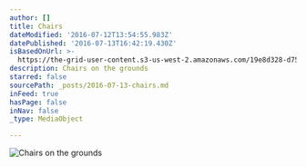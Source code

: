 ```yaml
---
author: []
title: Chairs
dateModified: '2016-07-12T13:54:55.983Z'
datePublished: '2016-07-13T16:42:19.430Z'
isBasedOnUrl: >-
  https://the-grid-user-content.s3-us-west-2.amazonaws.com/19e8d328-d756-4a4e-9ab8-74f078ad881d.jpg
description: Chairs on the grounds
starred: false
sourcePath: _posts/2016-07-13-chairs.md
inFeed: true
hasPage: false
inNav: false
_type: MediaObject

---
```

![Chairs on the grounds](https://the-grid-user-content.s3-us-west-2.amazonaws.com/19e8d328-d756-4a4e-9ab8-74f078ad881d.jpg)